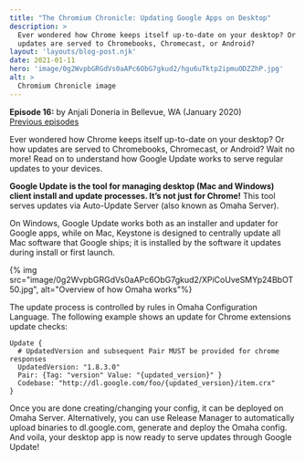 ```yaml
---
title: "The Chromium Chronicle: Updating Google Apps on Desktop"
description: >
  Ever wondered how Chrome keeps itself up-to-date on your desktop? Or how
  updates are served to Chromebooks, Chromecast, or Android?
layout: 'layouts/blog-post.njk'
date: 2021-01-11
hero: 'image/0g2WvpbGRGdVs0aAPc6ObG7gkud2/hgu6uTktp2ipmuODZZhP.jpg'
alt: >
  Chromium Chronicle image
---
```


**Episode 16:** by Anjali Doneria in Bellevue, WA (January 2020)<br>
[Previous episodes](/tags/chromium-chronicle)

Ever wondered how Chrome keeps itself up-to-date on your desktop? Or how
updates are served to Chromebooks, Chromecast, or Android? Wait no more! Read
on to understand how Google Update works to serve regular updates to your
devices.

**Google Update is the tool for managing desktop (Mac and Windows) client
install and update processes. It’s not just for Chrome!** This tool serves
updates via Auto-Update Server (also known as Omaha Server).

On Windows, Google Update works both as an installer and updater for Google
apps, while on Mac, Keystone is designed to centrally update all Mac software
that Google ships; it is installed by the software it updates during install
or first launch.

{% img src="image/0g2WvpbGRGdVs0aAPc6ObG7gkud2/XPiCoUveSMYp24BbOT50.jpg", alt="Overview of how Omaha works"%}

The update process is controlled by rules in Omaha Configuration Language. The
following example shows an update for Chrome extensions update checks:

```
Update {
  # UpdatedVersion and subsequent Pair MUST be provided for chrome responses
  UpdatedVersion: "1.8.3.0"
  Pair: {Tag: "version" Value: "{updated_version}" }
  Codebase: "http://dl.google.com/foo/{updated_version}/item.crx"
}
```

Once you are done creating/changing your config, it can be deployed on Omaha
Server. Alternatively, you can use Release Manager to automatically upload
binaries to dl.google.com, generate and deploy the Omaha config. And voila,
your desktop app is now ready to serve updates through Google Update!
